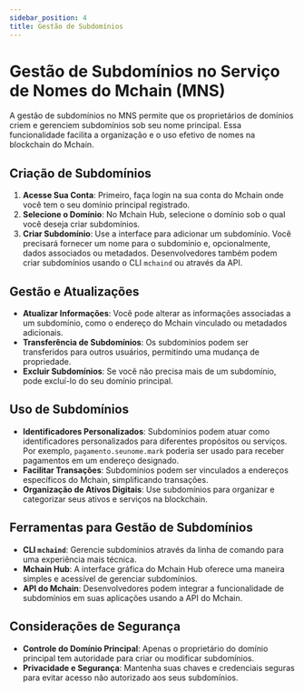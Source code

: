 ```yaml
---
sidebar_position: 4
title: Gestão de Subdomínios
---
```


# Gestão de Subdomínios no Serviço de Nomes do Mchain (MNS)

A gestão de subdomínios no MNS permite que os proprietários de domínios criem e gerenciem subdomínios sob seu nome principal. Essa funcionalidade facilita a organização e o uso efetivo de nomes na blockchain do Mchain.

## Criação de Subdomínios

1. **Acesse Sua Conta**: Primeiro, faça login na sua conta do Mchain onde você tem o seu domínio principal registrado.
2. **Selecione o Domínio**: No Mchain Hub, selecione o domínio sob o qual você deseja criar subdomínios.
3. **Criar Subdomínio**: Use a interface para adicionar um subdomínio. Você precisará fornecer um nome para o subdomínio e, opcionalmente, dados associados ou metadados. Desenvolvedores também podem criar subdomínios usando o CLI `mchaind` ou através da API.

## Gestão e Atualizações

- **Atualizar Informações**: Você pode alterar as informações associadas a um subdomínio, como o endereço do Mchain vinculado ou metadados adicionais.
- **Transferência de Subdomínios**: Os subdomínios podem ser transferidos para outros usuários, permitindo uma mudança de propriedade.
- **Excluir Subdomínios**: Se você não precisa mais de um subdomínio, pode excluí-lo do seu domínio principal.

## Uso de Subdomínios

- **Identificadores Personalizados**: Subdomínios podem atuar como identificadores personalizados para diferentes propósitos ou serviços. Por exemplo, `pagamento.seunome.mark` poderia ser usado para receber pagamentos em um endereço designado.
- **Facilitar Transações**: Subdomínios podem ser vinculados a endereços específicos do Mchain, simplificando transações.
- **Organização de Ativos Digitais**: Use subdomínios para organizar e categorizar seus ativos e serviços na blockchain.

## Ferramentas para Gestão de Subdomínios

- **CLI `mchaind`**: Gerencie subdomínios através da linha de comando para uma experiência mais técnica.
- **Mchain Hub**: A interface gráfica do Mchain Hub oferece uma maneira simples e acessível de gerenciar subdomínios.
- **API do Mchain**: Desenvolvedores podem integrar a funcionalidade de subdomínios em suas aplicações usando a API do Mchain.

## Considerações de Segurança

- **Controle do Domínio Principal**: Apenas o proprietário do domínio principal tem autoridade para criar ou modificar subdomínios.
- **Privacidade e Segurança**: Mantenha suas chaves e credenciais seguras para evitar acesso não autorizado aos seus subdomínios.
